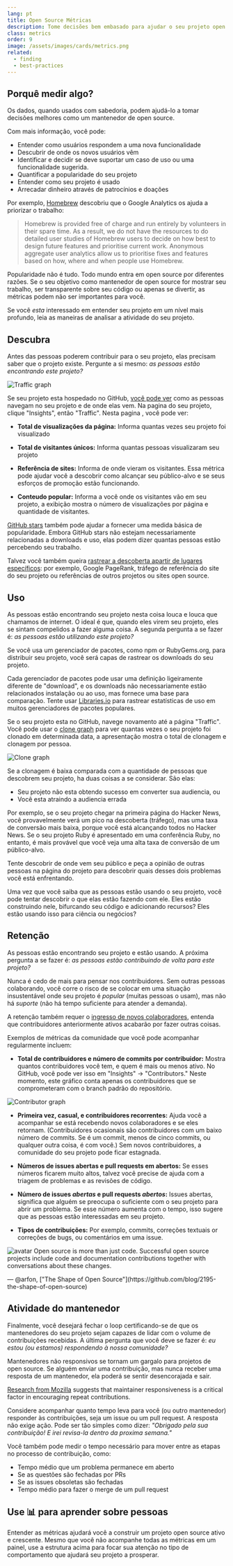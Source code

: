```yaml
---
lang: pt
title: Open Source Métricas
description: Tome decisões bem embasado para ajudar o seu projeto open source a prosperar medindo e acompanhando seu sucesso.
class: metrics
order: 9
image: /assets/images/cards/metrics.png
related:
  - finding
  - best-practices
---
```


## Porquê medir algo?

Os dados, quando usados com sabedoria, podem ajudá-lo a tomar decisões melhores como um mantenedor de open source.

Com mais informação, você pode:

* Entender como usuários respondem a uma nova funcionalidade
* Descubrir de onde os novos usuários vêm
* Identificar e decidir se deve suportar um caso de uso ou uma funcionalidade sugerida.
* Quantificar a popularidade do seu projeto
* Entender como seu projeto é usado
* Arrecadar dinheiro através de patrocínios e doações

Por exemplo, [Homebrew](https://github.com/Homebrew/brew/blob/bbed7246bc5c5b7acb8c1d427d10b43e090dfd39/docs/Analytics.md) descobriu que o Google Analytics os ajuda a priorizar o trabalho:

> Homebrew is provided free of charge and run entirely by volunteers in their spare time. As a result, we do not have the resources to do detailed user studies of Homebrew users to decide on how best to design future features and prioritise current work. Anonymous aggregate user analytics allow us to prioritise fixes and features based on how, where and when people use Homebrew.

Popularidade não é tudo. Todo mundo entra em open source por diferentes razões. Se o seu objetivo como mantenedor de open source for mostrar seu trabalho, ser transparente sobre seu código ou apenas se divertir, as métricas podem não ser importantes para você.

Se você _esta_ interessado em entender seu projeto em um nível mais profundo, leia as maneiras de analisar a atividade do seu projeto.

## Descubra

Antes das pessoas poderem contribuir para o seu projeto, elas precisam saber que o projeto existe. Pergunte a si mesmo: _as pessoas estão encontrando este projeto?_

![Traffic graph](/assets/images/metrics/repo_traffic_graphs_tooltip.png)

Se seu projeto esta hospedado no GitHub, [você pode ver](https://help.github.com/articles/about-repository-graphs/#traffic) como as pessoas navegam no seu projeto e de onde elas vem. Na pagina do seu projeto, clique "Insights", então "Traffic". Nesta pagina , você pode ver:

* **Total de visualizações da página:** Informa quantas vezes seu projeto foi visualizado

* **Total de visitantes únicos:** Informa quantas pessoas visualizaram seu projeto

* **Referência de sites:** Informa de onde vieram os visitantes. Essa métrica pode ajudar você a descobrir como alcançar seu público-alvo e se seus esforços de promoção estão funcionando.

* **Conteudo popular:** Informa a você onde os visitantes vão em seu projeto, a exibição mostra o número de visualizações por página e quantidade de visitantes.

[GitHub stars](https://help.github.com/articles/about-stars/) também pode ajudar a fornecer uma medida básica de popularidade. Embora GitHub stars não estejam necessariamente relacionadas a downloads e uso, elas podem dizer quantas pessoas estão percebendo seu trabalho.

Talvez você também queira [rastrear a descoberta apartir de lugares específicos](https://opensource.com/business/16/6/pirate-metrics): por exemplo, Google PageRank, tráfego de referência do site do seu projeto ou referências de outros projetos ou sites open source.

## Uso

As pessoas estão encontrando seu projeto nesta coisa louca e louca que chamamos de internet. O ideal é que, quando eles virem seu projeto, eles se sintam compelidos a fazer alguma coisa. A segunda pergunta a se fazer é:
_as pessoas estão utilizando este projeto?_

Se você usa um gerenciador de pacotes, como npm or RubyGems.org, para distribuir seu projeto, você será capas de rastrear os downloads do seu projeto.

Cada gerenciador de pacotes pode usar uma definição ligeiramente diferente de "download", e os downloads não necessariamente estão relacionados instalação ou ao uso, mas fornece uma base para comparação. Tente usar [Libraries.io](https://libraries.io/) para rastrear estatísticas de uso em muitos gerenciadores de pacotes populares.

Se o seu projeto esta no GitHub, navege novamento até a página "Traffic". Você pode usar o [clone graph](https://github.com/blog/1873-clone-graphs) para ver quantas vezes o seu projeto foi clonado em determinada data, a apresentação mostra o total de clonagem e clonagem por pessoa.

![Clone graph](/assets/images/metrics/clone_graph.png)

Se a clonagem é baixa comparada com a quantidade de pessoas que descobrem seu projeto, ha duas coisas a se considerar. São elas:

* Seu projeto não esta obtendo sucesso em converter sua audiencia, ou
* Você esta atraindo a audiencia errada

Por exemplo, se o seu projeto chegar na primeira página do Hacker News, você provavelmente verá um pico na descoberta (tráfego), mas uma taxa de conversão mais baixa, porque você está alcançando todos no Hacker News. Se o seu projeto Ruby é apresentado em uma conferência Ruby, no entanto, é mais provável que você veja uma alta taxa de conversão de um público-alvo.

Tente descobrir de onde vem seu público e peça a opinião de outras pessoas na página do projeto para descobrir quais desses dois problemas você está enfrentando.

Uma vez que você saiba que as pessoas estão usando o seu projeto, você pode tentar descobrir o que elas estão fazendo com ele. Eles estão construindo nele, bifurcando seu código e adicionando recursos? Eles estão usando isso para ciência ou negócios?

## Retenção

As pessoas estão encontrando seu projeto e estão usando. A próxima pergunta a se fazer é:
_as pessoas estão contribuindo de volta para este projeto?_

Nunca é cedo de mais para pensar nos contribuidores. Sem outras pessoas colaborando, você corre o risco de se colocar em uma situação insustentável onde seu projeto é _popular_ (muitas pessoas o usam), mas não há _suporte_ (não há tempo suficiente para atender a demanda).

A retenção também requer o [ingresso de novos colaboradores](http://blog.abigailcabunoc.com/increasing-developer-engagement-at-mozilla-science-learning-advocacy#contributor-pathways_2), entenda que contribuidores anteriormente ativos acabarão por fazer outras coisas.

Exemplos de métricas da comunidade que você pode acompanhar regularmente incluem:

* **Total de contribuidores e número de commits por contribuidor:** Mostra quantos contribuidores você tem, e quem é mais ou menos ativo. No GitHub, você pode ver isso em "Insights" -> "Contributors." Neste momento, este gráfico conta apenas os contribuidores que se comprometeram com o branch padrão do repositório.

![Contributor graph](/assets/images/metrics/repo_contributors_specific_graph.png)

* **Primeira vez, casual, e contribuidores recorrentes:** Ajuda você a acompanhar se está recebendo novos colaboradores e se eles retornam. (Contribuidores ocasionais são contribuidores com um baixo número de commits. Se é um commit, menos de cinco commits, ou qualquer outra coisa, é com você.) Sem novos contribuidores, a comunidade do seu projeto pode ficar estagnada.

* **Números de issues abertas e pull requests em abertos:** Se esses números ficarem muito altos, talvez você precise de ajuda com a triagem de problemas e as revisões de código.

* **Número de issues _abertas_ e pull requests _abertos_:** Issues abertas, significa que alguém se preocupa o suficiente com o seu projeto para abrir um problema. Se esse número aumenta com o tempo, isso sugere que as pessoas estão interessadas em seu projeto.

* **Tipos de contribuições:** Por exemplo, commits, correções textuais or correções de bugs, ou comentários em uma issue.

<aside markdown="1" class="pquote">
  <img src="https://avatars.githubusercontent.com/arfon?s=180" class="pquote-avatar" alt="avatar">
  Open source is more than just code. Successful open source projects include code and documentation contributions together with conversations about these changes.
  <p markdown="1" class="pquote-credit">
— @arfon, ["The Shape of Open Source"](https://github.com/blog/2195-the-shape-of-open-source)
  </p>
</aside>

## Atividade do mantenedor

Finalmente, você desejará fechar o loop certificando-se de que os mantenedores do seu projeto sejam capazes de lidar com o volume de contribuições recebidas. A última pergunta que você deve se fazer é: _eu estou (ou estamos) respondendo à nossa comunidade?_

Mantenedores não responsivos se tornam um gargalo para projetos de open source. Se alguém enviar uma contribuição, mas nunca receber uma resposta de um mantenedor, ela poderá se sentir desencorajada e sair.

[Research from Mozilla](https://docs.google.com/presentation/d/1hsJLv1ieSqtXBzd5YZusY-mB8e1VJzaeOmh8Q4VeMio/edit#slide=id.g43d857af8_0177) suggests that maintainer responsiveness is a critical factor in encouraging repeat contributions.

Considere acompanhar quanto tempo leva para você (ou outro mantenedor) responder às contribuições, seja um issue ou um pull request. A resposta não exige ação. Pode ser tão simples como dizer: _"Obrigado pela sua contribuição! E irei revisa-la dentro da proxima semana."_

Você também pode medir o tempo necessário para mover entre as etapas no processo de contribuição, como:

* Tempo médio que um problema permanece em aberto
* Se as questões são fechadas por PRs
* Se as issues obsoletas são fechadas
* Tempo médio para fazer o merge  de um pull request

## Use 📊 para aprender sobre pessoas

Entender as métricas ajudará você a construir um projeto open source ativo e crescente. Mesmo que você não acompanhe todas as métricas em um painel, use a estrutura acima para focar sua atenção no tipo de comportamento que ajudará seu projeto a prosperar.